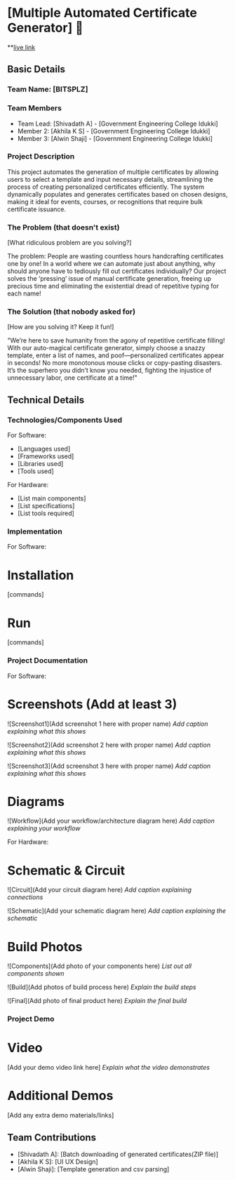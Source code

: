 # [Multiple Automated Certificate Generator] 🎯
**[live link](https://shivajithu123.github.io/tinker_useless/update/)




## Basic Details
### Team Name: [BITSPLZ]


### Team Members
- Team Lead: [Shivadath A] - [Government Engineering College Idukki]
- Member 2: [Akhila K S] - [Government Engineering College Idukki]
- Member 3: [Alwin Shaji] - [Government Engineering College Idukki]

### Project Description
  This project automates the generation of multiple certificates by allowing users to select a template and input necessary details, streamlining the process of creating personalized certificates efficiently. The system dynamically populates and generates certificates based on chosen designs, making it ideal for events, courses, or recognitions that require bulk certificate issuance.
  
### The Problem (that doesn't exist)
[What ridiculous problem are you solving?]

The problem: People are wasting countless hours handcrafting certificates one by one! In a world where we can automate just about anything, why should anyone have to tediously fill out certificates individually? Our project solves the ‘pressing’ issue of manual certificate generation, freeing up precious time and eliminating the existential dread of repetitive typing for each name!



### The Solution (that nobody asked for)
[How are you solving it? Keep it fun!]

"We’re here to save humanity from the agony of repetitive certificate filling! With our auto-magical certificate generator, simply choose a snazzy template, enter a list of names, and poof—personalized certificates appear in seconds! No more monotonous mouse clicks or copy-pasting disasters. It’s the superhero you didn’t know you needed, fighting the injustice of unnecessary labor, one certificate at a time!"


## Technical Details
### Technologies/Components Used
For Software:
- [Languages used]
- [Frameworks used]
- [Libraries used]
- [Tools used]

For Hardware:
- [List main components]
- [List specifications]
- [List tools required]

### Implementation
For Software:
# Installation
[commands]

# Run
[commands]

### Project Documentation
For Software:

# Screenshots (Add at least 3)
![Screenshot1](Add screenshot 1 here with proper name)
*Add caption explaining what this shows*

![Screenshot2](Add screenshot 2 here with proper name)
*Add caption explaining what this shows*

![Screenshot3](Add screenshot 3 here with proper name)
*Add caption explaining what this shows*

# Diagrams
![Workflow](Add your workflow/architecture diagram here)
*Add caption explaining your workflow*

For Hardware:

# Schematic & Circuit
![Circuit](Add your circuit diagram here)
*Add caption explaining connections*

![Schematic](Add your schematic diagram here)
*Add caption explaining the schematic*

# Build Photos
![Components](Add photo of your components here)
*List out all components shown*

![Build](Add photos of build process here)
*Explain the build steps*

![Final](Add photo of final product here)
*Explain the final build*

### Project Demo
# Video
[Add your demo video link here]
*Explain what the video demonstrates*

# Additional Demos
[Add any extra demo materials/links]

## Team Contributions
- [Shivadath A]: [Batch downloading of generated certificates(ZIP file)]
- [Akhila K S]: [UI UX Design]
- [Alwin Shaji]: [Template generation and csv parsing]

